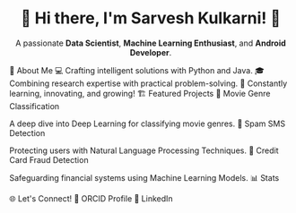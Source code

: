 <div align="center"> <h1>🌟 Hi there, I'm Sarvesh Kulkarni! 🌟</h1> <p>A passionate <b>Data Scientist</b>, <b>Machine Learning Enthusiast</b>, and <b>Android Developer</b>.</p> </div>
🚀 About Me
💻 Crafting intelligent solutions with Python and Java.
🎓 Combining research expertise with practical problem-solving.
🌱 Constantly learning, innovating, and growing!
🏗️ Featured Projects
🌟 Movie Genre Classification

A deep dive into Deep Learning for classifying movie genres.
🌟 Spam SMS Detection

Protecting users with Natural Language Processing Techniques.
🌟 Credit Card Fraud Detection

Safeguarding financial systems using Machine Learning Models.
📊 Stats


🌐 Let's Connect!
📘 ORCID Profile
💼 LinkedIn
